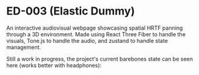 # ED-003 (Elastic Dummy)

An interactive audiovisual webpage showcasing spatial HRTF panning through a 3D environment. Made using React Three Fiber to handle the visuals, Tone.js to handle the audio, and zustand to handle state management. 

Still a work in progress, the project's current barebones state can be seen here (works better with headphones): 

